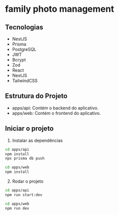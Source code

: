 # family photo management

<!-- ME ajude a criar o readme do projeto -->

## Tecnologias

- NestJS
- Prisma
- PostgreSQL
- JWT
- Bcrypt
- Zod
- React
- NextJS
- TailwindCSS

## Estrutura do Projeto

- apps/api: Contém o backend do aplicativo.
- apps/web: Contém o frontend do aplicativo.


## Iniciar o projeto

1. Instalar as dependências

```bash
cd apps/api
npm install
npx prisma db push
```

```bash
cd apps/web
npm install
```

2. Rodar o projeto

<!-- backend -->

```bash
cd apps/api
npm run start:dev
```

<!-- frontend -->

```bash
cd apps/web
npm run dev
```
